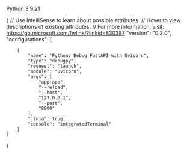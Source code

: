 Python 3.9.21


{
    // Use IntelliSense to learn about possible attributes.
    // Hover to view descriptions of existing attributes.
    // For more information, visit: https://go.microsoft.com/fwlink/?linkid=830387
    "version": "0.2.0",
    "configurations": [

        {
            "name": "Python: Debug FastAPI with Uvicorn",
            "type": "debugpy",
            "request": "launch",
            "module": "uvicorn",
            "args": [
                "app:app",
                "--reload",
                "--host",
                "127.0.0.1",
                "--port",
                "8000"
            ],
            "jinja": true,
            "console": "integratedTerminal"
        }
    ]
}